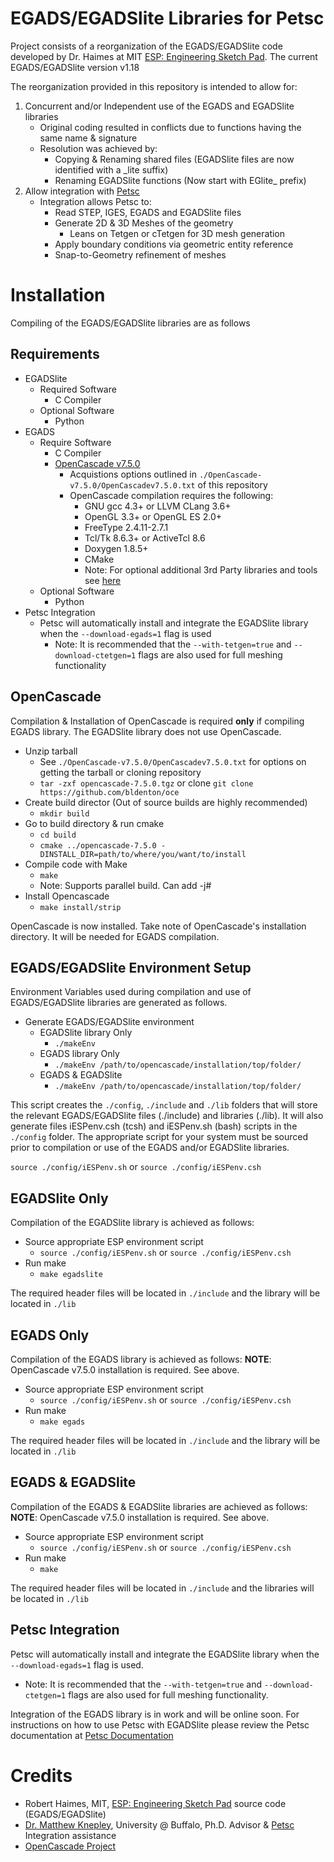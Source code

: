 # EGADS/EGADSlite Libraries for Petsc

Project consists of a reorganization of the EGADS/EGADSlite code developed by Dr. Haimes at MIT [ESP: Engineering Sketch Pad](https://acdl.mit.edu/ESP).
The current EGADS/EGADSlite version v1.18

The reorganization provided in this repository is intended to allow for:

  1. Concurrent and/or Independent use of the EGADS and EGADSlite libraries
     - Original coding resulted in conflicts due to functions having the same name & signature
	 - Resolution was achieved by:
	   - Copying & Renaming shared files (EGADSlite files are now identified with a _lite suffix)
	   - Renaming EGADSlite functions (Now start with EGlite_ prefix)
  2. Allow integration with [Petsc](https://www.mcs.anl.gov/petsc)
     - Integration allows Petsc to:
       - Read STEP, IGES, EGADS and EGADSlite files
	   - Generate 2D & 3D Meshes of the geometry
	     - Leans on Tetgen or cTetgen for 3D mesh generation
	   - Apply boundary conditions via geometric entity reference
	   - Snap-to-Geometry refinement of meshes

# Installation

Compiling of the EGADS/EGADSlite libraries are as follows

## Requirements

  - EGADSlite
    - Required Software
	  - C Compiler
	- Optional Software
	  - Python
  - EGADS
    - Require Software
	  - C Compiler
      - [OpenCascade v7.5.0](https://dev.opencascade.org/)
	    - Acquistions options outlined in `./OpenCascade-v7.5.0/OpenCascadev7.5.0.txt` of this repository
	    - OpenCascade compilation requires the following:
	      - GNU gcc 4.3+ or LLVM CLang 3.6+
		  - OpenGL 3.3+ or OpenGL ES 2.0+
		  - FreeType 2.4.11-2.7.1
		  - Tcl/Tk 8.6.3+ or ActiveTcl 8.6
		  - Doxygen 1.8.5+
		  - CMake
		  - Note: For optional additional 3rd Party libraries and tools see [here](https://old.opencascade.com/doc/occt-7.5.0/overview/html/index.html)
	- Optional Software
	  - Python
  - Petsc Integration
    - Petsc will automatically install and integrate the EGADSlite library when the `--download-egads=1` flag is used
	  - Note: It is recommended that the `--with-tetgen=true` and `--download-ctetgen=1` flags are also used for full meshing functionality

## OpenCascade

Compilation & Installation of OpenCascade is required **only** if compiling EGADS library. The EGADSlite library does not use OpenCascade.

  - Unzip tarball
    - See `./OpenCascade-v7.5.0/OpenCascadev7.5.0.txt` for options on getting the tarball or cloning repository
    - `tar -zxf opencascade-7.5.0.tgz` or clone `git clone https://github.com/bldenton/oce`
  - Create build director (Out of source builds are highly recommended)
    - `mkdir build`
  - Go to build directory & run cmake
    - `cd build`
	- `cmake ../opencascade-7.5.0 -DINSTALL_DIR=path/to/where/you/want/to/install`
  - Compile code with Make
    - `make`
	- Note: Supports parallel build. Can add -j#
  - Install Opencascade
    - `make install/strip`

OpenCascade is now installed. Take note of OpenCascade's installation directory. It will be needed for EGADS compilation.

## EGADS/EGADSlite Environment Setup

Environment Variables used during compilation and use of EGADS/EGADSlite libraries are generated as follows.

  - Generate EGADS/EGADSlite environment
    - EGADSlite library Only
	  - `./makeEnv`
	- EGADS library Only
	  - `./makeEnv /path/to/opencascade/installation/top/folder/`
	- EGADS & EGADSlite
	  - `./makeEnv /path/to/opencascade/installation/top/folder/`

This script creates the `./config`, `./include` and `./lib` folders that will store the relevant EGADS/EGADSlite files (./include) and libraries (./lib).
It will also generate files iESPenv.csh (tcsh) and iESPenv.sh (bash) scripts in the `./config` folder. The appropriate script for your system must
be sourced prior to compilation or use of the EGADS and/or EGADSlite libraries.

  `source ./config/iESPenv.sh`  or  `source ./config/iESPenv.csh`

## EGADSlite Only

Compilation of the EGADSlite library is achieved as follows:

  - Source appropriate ESP environment script
    - `source ./config/iESPenv.sh` or `source ./config/iESPenv.csh`
  - Run make
    - `make egadslite`

The required header files will be located in `./include` and the library will be located in `./lib`

## EGADS Only

Compilation of the EGADS library is achieved as follows:
**NOTE**: OpenCascade v7.5.0 installation is required. See above.

  - Source appropriate ESP environment script
    - `source ./config/iESPenv.sh` or `source ./config/iESPenv.csh`
  - Run make
    - `make egads`

The required header files will be located in `./include` and the library will be located in `./lib`

## EGADS & EGADSlite

Compilation of the EGADS & EGADSlite libraries are achieved as follows:
**NOTE**: OpenCascade v7.5.0 installation is required. See above.

  - Source appropriate ESP environment script
    - `source ./config/iESPenv.sh` or `source ./config/iESPenv.csh`
  - Run make
    - `make`

The required header files will be located in `./include` and the libraries will be located in `./lib`

## Petsc Integration

Petsc will automatically install and integrate the EGADSlite library when the `--download-egads=1` flag is used.
  - Note: It is recommended that the `--with-tetgen=true` and `--download-ctetgen=1` flags are also used for full meshing functionality.

Integration of the EGADS library is in work and will be online soon. For instructions on how to use Petsc with EGADSlite please review the Petsc documentation
at [Petsc Documentation](https://www.mcs.anl.gov/petsc/documentation/index.html)


# Credits

- Robert Haimes, MIT, [ESP: Engineering Sketch Pad](https://acdl.mit.edu/ESP) source code (EGADS/EGADSlite)
- [Dr. Matthew Knepley](https://cse.buffalo.edu/~knepley/), University @ Buffalo, Ph.D. Advisor & [Petsc](https://www.mcs.anl.gov/petsc) Integration assistance 
- [OpenCascade Project](https://dev.opencascade.org/)
    
